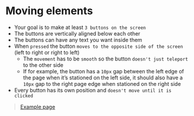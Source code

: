 # Moving elements

- Your goal is to make at least `3 buttons on the screen`
- The buttons are vertically aligned below each other
- The buttons can have any text you want inside them
- When `pressed` the button `moves to the opposite side of the screen` (left to right or right to left)
	- The `movement` has to be `smooth` so the button `doesn't just teleport` to the other side
	- If for example, the button has a `10px` gap between the left edge of the page when it’s stationed on the left side, it should also have a `10px` gap to the right page edge when stationed on the right side
- Every button has its own position and `doesn't move until it is clicked`

> [Example page](https://kassu11.github.io/dom-testing/JavaScript/coding-challenges/challenge-01/)